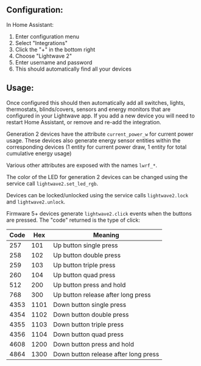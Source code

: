 ## Configuration:
In Home Assistant:

1. Enter configuration menu
2. Select "Integrations"
3. Click the "+" in the bottom right
4. Choose "Lightwave 2"
5. Enter username and password
6. This should automatically find all your devices

## Usage:
Once configured this should then automatically add all switches, lights, thermostats, blinds/covers, sensors and energy monitors that are configured in your Lightwave app. If you add a new device you will need to restart Home Assistant, or remove and re-add the integration.

Generation 2 devices have the attribute `current_power_w` for current power usage. These devices also generate energy sensor entities within the corresponding devices (1 entity for current power draw, 1 entity for total cumulative energy usage)

Various other attributes are exposed with the names `lwrf_*`.

The color of the LED for generation 2 devices can be changed using the service call `lightwave2.set_led_rgb`.

Devices can be locked/unlocked using the service calls `lightwave2.lock` and `lightwave2.unlock`.

Firmware 5+ devices generate `lightwave2.click` events when the buttons are pressed. The "code" returned is the type of click:

Code|Hex|Meaning
----|----|----
257|101|Up button single press
258|102|Up button double press
259|103|Up button triple press
260|104|Up button quad press
512|200|Up button press and hold
768|300|Up button release after long press
4353|1101|Down button single press
4354|1102|Down button double press
4355|1103|Down button triple press
4356|1104|Down button quad press
4608|1200|Down button press and hold
4864|1300|Down button release after long press